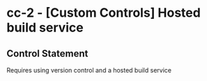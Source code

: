 # cc-2 - \[Custom Controls\] Hosted build service

## Control Statement

Requires using version control and a hosted build service
